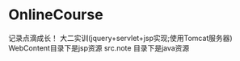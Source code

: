 # OnlineCourse
记录点滴成长！
大二实训(jquery+servlet+jsp实现;使用Tomcat服务器)
WebContent目录下是jsp资源
src.note 目录下是java资源
